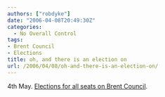 ```yaml
---
authors: ["robdyke"]
date: "2006-04-08T20:49:30Z"
categories:
  - No Overall Control
tags:
- Brent Council
- Elections
title: oh, and there is an election on
url: /2006/04/08/oh-and-there-is-an-election-on/
---
```

4th May. [Elections for all seats on Brent Council](http://www.brent.gov.uk/elections.nsf/2f123bcc3c5e238c80256ad20034644f/c79c7458ee53559f802570a8004a5b12?OpenDocument).